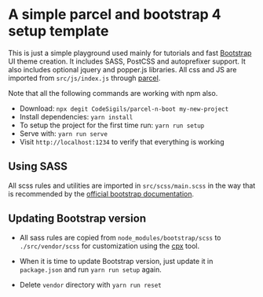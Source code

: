 # A simple parcel and bootstrap 4 setup template

This is just a simple playground used mainly for tutorials and fast [Bootstrap](https://getbootstrap.com) UI theme creation. It includes SASS, PostCSS and autoprefixer support.
It also includes optional jquery and popper.js libraries. All css and JS are imported from `src/js/index.js` through [parcel](https://parceljs.org).

Note that all the following commands are working with npm also.

- Download: `npx degit CodeSigils/parcel-n-boot my-new-project`
- Install dependencies: `yarn install`
- To setup the project for the first time run: `yarn run setup`
- Serve with: `yarn run serve`
- Visit `http://localhost:1234` to verify that everything is working

## Using SASS

All scss rules and utilities are imported in `src/scss/main.scss` in the way that is recommended by the [official bootstrap documentation](https://getbootstrap.com/docs/4.4/getting-started/theming).

## Updating Bootstrap version

- All sass rules are copied from `node_modules/bootstrap/scss`
  to `./src/vendor/scss` for customization using the [cpx](https://www.npmjs.com/package/cpx) tool.

- When it is time to update Bootstrap version, just update it in `package.json` and run `yarn run setup` again.

- Delete `vendor` directory with `yarn run reset`
